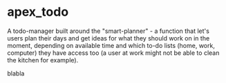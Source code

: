 # apex_todo

A todo-manager built around the "smart-planner" - a function that let's users plan their days and get ideas for what they should work on in the moment, depending on available time and which to-do lists (home, work, computer) they have access too (a user at work might not be able to clean the kitchen for example).

blabla 